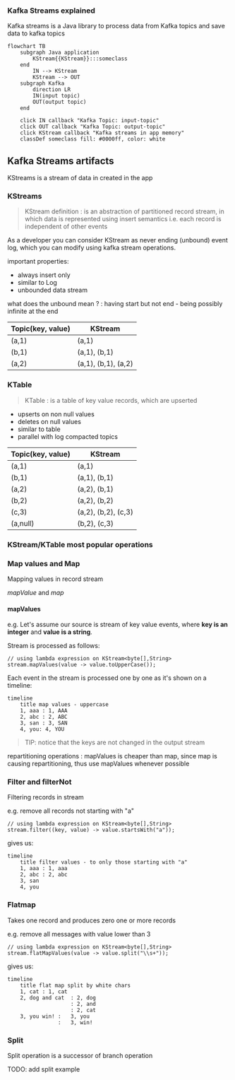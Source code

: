 ### Kafka Streams explained

Kafka streams is a Java library to process data from Kafka topics and save data to kafka topics

```mermaid
flowchart TB
    subgraph Java application
        KStream{{KStream}}:::someclass
    end
        IN --> KStream
        KStream --> OUT
    subgraph Kafka
        direction LR
        IN(input topic) 
        OUT(output topic)
    end
        
    click IN callback "Kafka Topic: input-topic"
    click OUT callback "Kafka Topic: output-topic"
    click KStream callback "Kafka streams in app memory"
    classDef someclass fill: #0000ff, color: white
```

## Kafka Streams artifacts

KStreams is a stream of data in created in the app

### KStreams

> KStream definition
: is an abstraction of partitioned record stream, in which data is represented using insert semantics 
> i.e. each record is independent of other events 

As a developer you can consider KStream as never ending (unbound) event log, 
which you can modify using kafka stream operations.

important properties:
- always insert only
- similar to Log
- unbounded data stream

what does the unbound mean ?
: having start but not end - being possibly infinite at the end


| Topic(key, value) | KStream             |
|-------------------|---------------------|
| (a,1)             | (a,1)               |
| (b,1)             | (a,1), (b,1)        | 
| (a,2)             | (a,1), (b,1), (a,2) |


### KTable


> KTable
: is a table of key value records, which are upserted 

- upserts on non null values
- deletes on null values
- similar to table
- parallel with log compacted topics


| Topic(key, value) | KStream             |
|-------------------|---------------------|
| (a,1)             | (a,1)               |
| (b,1)             | (a,1), (b,1)        | 
| (a,2)             | (a,2), (b,1)        |
| (b,2)             | (a,2), (b,2)        |
| (c,3)             | (a,2), (b,2), (c,3) |
| (a,null)          | (b,2), (c,3)        |


### KStream/KTable most popular operations

### Map values and Map

Mapping values in record stream

*mapValue* and *map*


#### mapValues

e.g.
Let's assume our source is stream of key value events, where **key is an integer** and **value is a string**.

Stream is processed as follows:
```jshelllanguage
// using lambda expression on KStream<byte[],String>
stream.mapValues(value -> value.toUpperCase());
```
Each event in the stream is processed one by one as it's shown on a timeline:
 
```mermaid
timeline
    title map values - uppercase
    1, aaa : 1, AAA
    2, abc : 2, ABC     
    3, san : 3, SAN
    4, you: 4, YOU
```
> TIP: notice that the keys are not changed in the output stream

repartitioning operations
: mapValues is cheaper than map, since map is causing repartitioning,
thus use mapValues whenever possible


### Filter and filterNot

Filtering records in stream

e.g. remove all records not starting with "a"

```jshelllanguage
// using lambda expression on KStream<byte[],String>
stream.filter((key, value) -> value.startsWith("a"));
```
gives us:
```mermaid
timeline
    title filter values - to only those starting with "a"
    1, aaa : 1, aaa
    2, abc : 2, abc     
    3, san 
    4, you
```
### Flatmap

Takes one record and produces zero one or more records

e.g. remove all messages with value lower than 3

```jshelllanguage
// using lambda expression on KStream<byte[],String>
stream.flatMapValues(value -> value.split("\\s+"));
```
gives us:
```mermaid
timeline
    title flat map split by white chars
    1, cat : 1, cat
    2, dog and cat  : 2, dog     
                    : 2, and
                    : 2, cat
    3, you win! :   3, you
                :   3, win!
```
### Split

Split operation is a successor of branch operation

TODO: add split example

